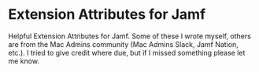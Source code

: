 # Extension Attributes for Jamf

Helpful Extension Attributes for Jamf. Some of these I wrote myself, others are from the Mac Admins community (Mac Admins Slack, Jamf Nation, etc.). I tried to give credit where due, but if I missed something please let me know. 
